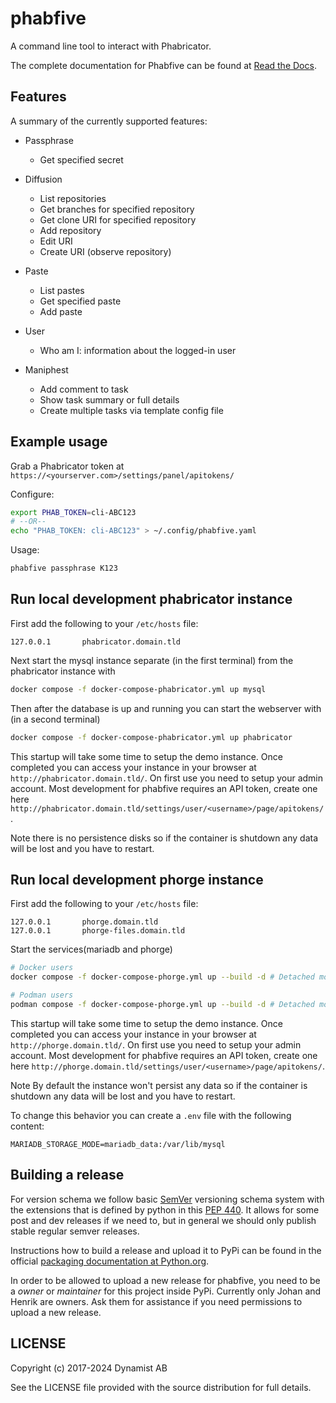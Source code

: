 # phabfive

A command line tool to interact with Phabricator.

The complete documentation for Phabfive can be found at [Read the Docs](https://phabfive.readthedocs.io/en/latest/).

## Features

A summary of the currently supported features:

- Passphrase
  - Get specified secret

- Diffusion
  - List repositories
  - Get branches for specified repository
  - Get clone URI for specified repository
  - Add repository
  - Edit URI
  - Create URI (observe repository)

- Paste
  - List pastes
  - Get specified paste
  - Add paste

- User
  - Who am I: information about the logged-in user

- Maniphest
  - Add comment to task
  - Show task summary or full details
  - Create multiple tasks via template config file

## Example usage

Grab a Phabricator token at `https://<yourserver.com>/settings/panel/apitokens/`

Configure:

```bash
export PHAB_TOKEN=cli-ABC123
# --OR--
echo "PHAB_TOKEN: cli-ABC123" > ~/.config/phabfive.yaml
```

Usage:

```bash
phabfive passphrase K123
```

## Run local development phabricator instance

First add the following to your `/etc/hosts` file:

```text
127.0.0.1       phabricator.domain.tld
```

Next start the mysql instance separate (in the first terminal) from the phabricator instance with

```bash
docker compose -f docker-compose-phabricator.yml up mysql
```

Then after the database is up and running you can start the webserver with (in a second terminal)

```bash
docker compose -f docker-compose-phabricator.yml up phabricator
```

This startup will take some time to setup the demo instance. Once completed you can access your instance in your browser at `http://phabricator.domain.tld/`. On first use you need to setup your admin account. Most development for phabfive requires an API token, create one here `http://phabricator.domain.tld/settings/user/<username>/page/apitokens/`.

Note there is no persistence disks so if the container is shutdown any data will be lost and you have to restart.


## Run local development phorge instance

First add the following to your `/etc/hosts` file:

```text
127.0.0.1       phorge.domain.tld
127.0.0.1       phorge-files.domain.tld
```

Start the services(mariadb and phorge)

```bash
# Docker users
docker compose -f docker-compose-phorge.yml up --build -d # Detached mode
```
```bash
# Podman users
podman compose -f docker-compose-phorge.yml up --build -d # Detached mode
```

This startup will take some time to setup the demo instance. Once completed you can access your instance in your browser at `http://phorge.domain.tld/`. On first use you need to setup your admin account. Most development for phabfive requires an API token, create one here `http://phorge.domain.tld/settings/user/<username>/page/apitokens/`.

Note
By default the instance won't persist any data so if the container is shutdown any data will be lost and you have to restart.

To change this behavior you can create a `.env` file with the following content:

```
MARIADB_STORAGE_MODE=mariadb_data:/var/lib/mysql
```

## Building a release

For version schema we follow basic [SemVer](https://semver.org/) versioning schema system with the extensions that is defined by python in this [PEP 440](https://peps.python.org/pep-0440/). It allows for some post and dev releases if we need to, but in general we should only publish stable regular semver releases.

Instructions how to build a release and upload it to PyPi can be found in the official [packaging documentation at Python.org](https://packaging.python.org/en/latest/tutorials/packaging-projects/).

In order to be allowed to upload a new release for phabfive, you need to be a *owner* or *maintainer* for this project inside PyPi. Currently only Johan and Henrik are owners. Ask them for assistance if you need permissions to upload a new release.

## LICENSE

Copyright (c) 2017-2024 Dynamist AB

See the LICENSE file provided with the source distribution for full details.
